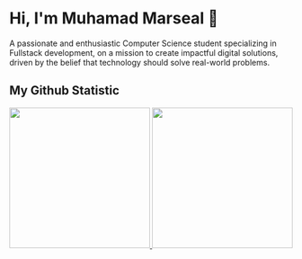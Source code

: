 # Hi, I'm Muhamad Marseal 👋

A passionate and enthusiastic Computer Science student specializing in Fullstack development, on a mission to create impactful digital solutions, driven by the belief that technology should solve real-world problems.


## My Github Statistic
<div align="center">
  <a href="https://github.com/mmarseal">
  <img height="250em" src="https://github-readme-stats.vercel.app/api/top-langs/?username=mmarseal&layout=compact&langs_count=20"/>
  <img height="250em" src="https://github-readme-stats.vercel.app/api?username=mmarseal&rank_icon=github"/>
</div>
